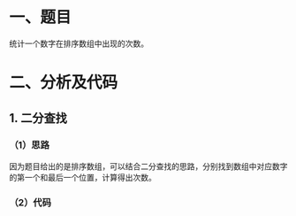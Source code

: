 # 一、题目
统计一个数字在排序数组中出现的次数。  
# 二、分析及代码
## 1. 二分查找
### （1）思路
因为题目给出的是排序数组，可以结合二分查找的思路，分别找到数组中对应数字的第一个和最后一个位置，计算得出次数。  
### （2）代码
```java
